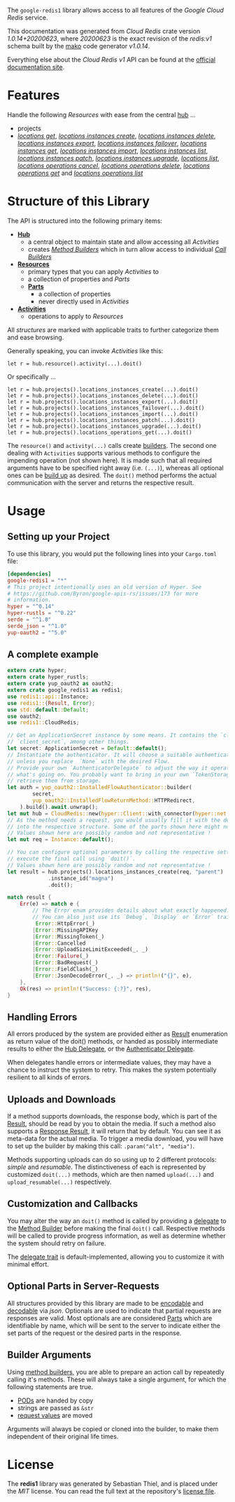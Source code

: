 <!---
DO NOT EDIT !
This file was generated automatically from 'src/mako/api/README.md.mako'
DO NOT EDIT !
-->
The `google-redis1` library allows access to all features of the *Google Cloud Redis* service.

This documentation was generated from *Cloud Redis* crate version *1.0.14+20200623*, where *20200623* is the exact revision of the *redis:v1* schema built by the [mako](http://www.makotemplates.org/) code generator *v1.0.14*.

Everything else about the *Cloud Redis* *v1* API can be found at the
[official documentation site](https://cloud.google.com/memorystore/docs/redis/).
# Features

Handle the following *Resources* with ease from the central [hub](https://docs.rs/google-redis1/1.0.14+20200623/google_redis1/CloudRedis) ... 

* projects
 * [*locations get*](https://docs.rs/google-redis1/1.0.14+20200623/google_redis1/api::ProjectLocationGetCall), [*locations instances create*](https://docs.rs/google-redis1/1.0.14+20200623/google_redis1/api::ProjectLocationInstanceCreateCall), [*locations instances delete*](https://docs.rs/google-redis1/1.0.14+20200623/google_redis1/api::ProjectLocationInstanceDeleteCall), [*locations instances export*](https://docs.rs/google-redis1/1.0.14+20200623/google_redis1/api::ProjectLocationInstanceExportCall), [*locations instances failover*](https://docs.rs/google-redis1/1.0.14+20200623/google_redis1/api::ProjectLocationInstanceFailoverCall), [*locations instances get*](https://docs.rs/google-redis1/1.0.14+20200623/google_redis1/api::ProjectLocationInstanceGetCall), [*locations instances import*](https://docs.rs/google-redis1/1.0.14+20200623/google_redis1/api::ProjectLocationInstanceImportCall), [*locations instances list*](https://docs.rs/google-redis1/1.0.14+20200623/google_redis1/api::ProjectLocationInstanceListCall), [*locations instances patch*](https://docs.rs/google-redis1/1.0.14+20200623/google_redis1/api::ProjectLocationInstancePatchCall), [*locations instances upgrade*](https://docs.rs/google-redis1/1.0.14+20200623/google_redis1/api::ProjectLocationInstanceUpgradeCall), [*locations list*](https://docs.rs/google-redis1/1.0.14+20200623/google_redis1/api::ProjectLocationListCall), [*locations operations cancel*](https://docs.rs/google-redis1/1.0.14+20200623/google_redis1/api::ProjectLocationOperationCancelCall), [*locations operations delete*](https://docs.rs/google-redis1/1.0.14+20200623/google_redis1/api::ProjectLocationOperationDeleteCall), [*locations operations get*](https://docs.rs/google-redis1/1.0.14+20200623/google_redis1/api::ProjectLocationOperationGetCall) and [*locations operations list*](https://docs.rs/google-redis1/1.0.14+20200623/google_redis1/api::ProjectLocationOperationListCall)




# Structure of this Library

The API is structured into the following primary items:

* **[Hub](https://docs.rs/google-redis1/1.0.14+20200623/google_redis1/CloudRedis)**
    * a central object to maintain state and allow accessing all *Activities*
    * creates [*Method Builders*](https://docs.rs/google-redis1/1.0.14+20200623/google_redis1/client::MethodsBuilder) which in turn
      allow access to individual [*Call Builders*](https://docs.rs/google-redis1/1.0.14+20200623/google_redis1/client::CallBuilder)
* **[Resources](https://docs.rs/google-redis1/1.0.14+20200623/google_redis1/client::Resource)**
    * primary types that you can apply *Activities* to
    * a collection of properties and *Parts*
    * **[Parts](https://docs.rs/google-redis1/1.0.14+20200623/google_redis1/client::Part)**
        * a collection of properties
        * never directly used in *Activities*
* **[Activities](https://docs.rs/google-redis1/1.0.14+20200623/google_redis1/client::CallBuilder)**
    * operations to apply to *Resources*

All *structures* are marked with applicable traits to further categorize them and ease browsing.

Generally speaking, you can invoke *Activities* like this:

```Rust,ignore
let r = hub.resource().activity(...).doit()
```

Or specifically ...

```ignore
let r = hub.projects().locations_instances_create(...).doit()
let r = hub.projects().locations_instances_delete(...).doit()
let r = hub.projects().locations_instances_export(...).doit()
let r = hub.projects().locations_instances_failover(...).doit()
let r = hub.projects().locations_instances_import(...).doit()
let r = hub.projects().locations_instances_patch(...).doit()
let r = hub.projects().locations_instances_upgrade(...).doit()
let r = hub.projects().locations_operations_get(...).doit()
```

The `resource()` and `activity(...)` calls create [builders][builder-pattern]. The second one dealing with `Activities` 
supports various methods to configure the impending operation (not shown here). It is made such that all required arguments have to be 
specified right away (i.e. `(...)`), whereas all optional ones can be [build up][builder-pattern] as desired.
The `doit()` method performs the actual communication with the server and returns the respective result.

# Usage

## Setting up your Project

To use this library, you would put the following lines into your `Cargo.toml` file:

```toml
[dependencies]
google-redis1 = "*"
# This project intentionally uses an old version of Hyper. See
# https://github.com/Byron/google-apis-rs/issues/173 for more
# information.
hyper = "^0.14"
hyper-rustls = "^0.22"
serde = "^1.0"
serde_json = "^1.0"
yup-oauth2 = "^5.0"
```

## A complete example

```Rust
extern crate hyper;
extern crate hyper_rustls;
extern crate yup_oauth2 as oauth2;
extern crate google_redis1 as redis1;
use redis1::api::Instance;
use redis1::{Result, Error};
use std::default::Default;
use oauth2;
use redis1::CloudRedis;

// Get an ApplicationSecret instance by some means. It contains the `client_id` and 
// `client_secret`, among other things.
let secret: ApplicationSecret = Default::default();
// Instantiate the authenticator. It will choose a suitable authentication flow for you, 
// unless you replace  `None` with the desired Flow.
// Provide your own `AuthenticatorDelegate` to adjust the way it operates and get feedback about 
// what's going on. You probably want to bring in your own `TokenStorage` to persist tokens and
// retrieve them from storage.
let auth = yup_oauth2::InstalledFlowAuthenticator::builder(
        secret,
        yup_oauth2::InstalledFlowReturnMethod::HTTPRedirect,
    ).build().await.unwrap();
let mut hub = CloudRedis::new(hyper::Client::with_connector(hyper::net::HttpsConnector::new(hyper_rustls::TlsClient::new())), auth);
// As the method needs a request, you would usually fill it with the desired information
// into the respective structure. Some of the parts shown here might not be applicable !
// Values shown here are possibly random and not representative !
let mut req = Instance::default();

// You can configure optional parameters by calling the respective setters at will, and
// execute the final call using `doit()`.
// Values shown here are possibly random and not representative !
let result = hub.projects().locations_instances_create(req, "parent")
             .instance_id("magna")
             .doit();

match result {
    Err(e) => match e {
        // The Error enum provides details about what exactly happened.
        // You can also just use its `Debug`, `Display` or `Error` traits
         Error::HttpError(_)
        |Error::MissingAPIKey
        |Error::MissingToken(_)
        |Error::Cancelled
        |Error::UploadSizeLimitExceeded(_, _)
        |Error::Failure(_)
        |Error::BadRequest(_)
        |Error::FieldClash(_)
        |Error::JsonDecodeError(_, _) => println!("{}", e),
    },
    Ok(res) => println!("Success: {:?}", res),
}

```
## Handling Errors

All errors produced by the system are provided either as [Result](https://docs.rs/google-redis1/1.0.14+20200623/google_redis1/client::Result) enumeration as return value of
the doit() methods, or handed as possibly intermediate results to either the 
[Hub Delegate](https://docs.rs/google-redis1/1.0.14+20200623/google_redis1/client::Delegate), or the [Authenticator Delegate](https://docs.rs/yup-oauth2/*/yup_oauth2/trait.AuthenticatorDelegate.html).

When delegates handle errors or intermediate values, they may have a chance to instruct the system to retry. This 
makes the system potentially resilient to all kinds of errors.

## Uploads and Downloads
If a method supports downloads, the response body, which is part of the [Result](https://docs.rs/google-redis1/1.0.14+20200623/google_redis1/client::Result), should be
read by you to obtain the media.
If such a method also supports a [Response Result](https://docs.rs/google-redis1/1.0.14+20200623/google_redis1/client::ResponseResult), it will return that by default.
You can see it as meta-data for the actual media. To trigger a media download, you will have to set up the builder by making
this call: `.param("alt", "media")`.

Methods supporting uploads can do so using up to 2 different protocols: 
*simple* and *resumable*. The distinctiveness of each is represented by customized 
`doit(...)` methods, which are then named `upload(...)` and `upload_resumable(...)` respectively.

## Customization and Callbacks

You may alter the way an `doit()` method is called by providing a [delegate](https://docs.rs/google-redis1/1.0.14+20200623/google_redis1/client::Delegate) to the 
[Method Builder](https://docs.rs/google-redis1/1.0.14+20200623/google_redis1/client::CallBuilder) before making the final `doit()` call. 
Respective methods will be called to provide progress information, as well as determine whether the system should 
retry on failure.

The [delegate trait](https://docs.rs/google-redis1/1.0.14+20200623/google_redis1/client::Delegate) is default-implemented, allowing you to customize it with minimal effort.

## Optional Parts in Server-Requests

All structures provided by this library are made to be [encodable](https://docs.rs/google-redis1/1.0.14+20200623/google_redis1/client::RequestValue) and 
[decodable](https://docs.rs/google-redis1/1.0.14+20200623/google_redis1/client::ResponseResult) via *json*. Optionals are used to indicate that partial requests are responses 
are valid.
Most optionals are are considered [Parts](https://docs.rs/google-redis1/1.0.14+20200623/google_redis1/client::Part) which are identifiable by name, which will be sent to 
the server to indicate either the set parts of the request or the desired parts in the response.

## Builder Arguments

Using [method builders](https://docs.rs/google-redis1/1.0.14+20200623/google_redis1/client::CallBuilder), you are able to prepare an action call by repeatedly calling it's methods.
These will always take a single argument, for which the following statements are true.

* [PODs][wiki-pod] are handed by copy
* strings are passed as `&str`
* [request values](https://docs.rs/google-redis1/1.0.14+20200623/google_redis1/client::RequestValue) are moved

Arguments will always be copied or cloned into the builder, to make them independent of their original life times.

[wiki-pod]: http://en.wikipedia.org/wiki/Plain_old_data_structure
[builder-pattern]: http://en.wikipedia.org/wiki/Builder_pattern
[google-go-api]: https://github.com/google/google-api-go-client

# License
The **redis1** library was generated by Sebastian Thiel, and is placed 
under the *MIT* license.
You can read the full text at the repository's [license file][repo-license].

[repo-license]: https://github.com/Byron/google-apis-rsblob/master/LICENSE.md
